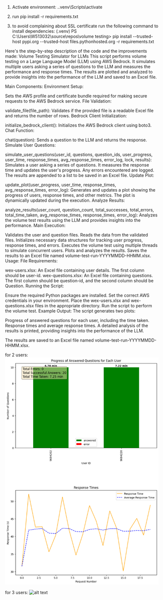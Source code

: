 
1. Activate environment: .\.venv\Scripts\activate

2. run pip install -r requirements.txt

3. to avoid complaining about SSL certificate run the following command to install dependencies:
(.venv) PS C:\Users\W513032\source\repos\volume testing> pip install --trusted-host pypi.org --trusted-host files.pythonhosted.org -r requirements.txt

Here's the step-by-step description of the code and the improvements made:
Volume Testing Simulator for LLMs
This script performs volume testing on a Large Language Model (LLM) using AWS Bedrock. It simulates multiple users asking a series of questions to the LLM and measures the performance and response times. The results are plotted and analyzed to provide insights into the performance of the LLM and saved to an Excel file.

Main Components:
Environment Setup:

Sets the AWS profile and certificate bundle required for making secure requests to the AWS Bedrock service.
File Validation:

validate_file(file_path): Validates if the provided file is a readable Excel file and returns the number of rows.
Bedrock Client Initialization:

initialize_bedrock_client(): Initializes the AWS Bedrock client using boto3.
Chat Function:

chat(question): Sends a question to the LLM and returns the response.
Simulate User Questions:

simulate_user_questions(user_id, questions, question_ids, user_progress, user_time, response_times, avg_response_times, error_log, lock, results): Simulates a user asking a series of questions. It measures the response time and updates the user's progress. Any errors encountered are logged. The results are appended to a list to be saved in an Excel file.
Update Plot:

update_plot(user_progress, user_time, response_times, avg_response_times, error_log): Generates and updates a plot showing the progress of users, response times, and other metrics. The plot is dynamically updated during the execution.
Analyze Results:

analyze_results(user_count, question_count, total_successes, total_errors, total_time_taken, avg_response_times, response_times, error_log): Analyzes the volume test results using the LLM and provides insights into the performance.
Main Execution:

Validates the user and question files.
Reads the data from the validated files.
Initializes necessary data structures for tracking user progress, response times, and errors.
Executes the volume test using multiple threads to simulate concurrent users.
Plots and analyzes the results.
Saves the results to an Excel file named volume-test-run-YYYYMMDD-HHMM.xlsx.
Usage:
File Requirements:

wex-users.xlsx: An Excel file containing user details. The first column should be user-id.
wex-questions.xlsx: An Excel file containing questions. The first column should be question-id, and the second column should be Question.
Running the Script:

Ensure the required Python packages are installed.
Set the correct AWS credentials in your environment.
Place the wex-users.xlsx and wex-questions.xlsx files in the appropriate directory.
Run the script to perform the volume test.
Example Output:
The script generates two plots:

Progress of answered questions for each user, including the time taken.
Response times and average response times.
A detailed analysis of the results is printed, providing insights into the performance of the LLM.

The results are saved to an Excel file named volume-test-run-YYYYMMDD-HHMM.xlsx.

for 2 users:
![alt text](image.png)

for 3 users:
![alt text](image-2.png)